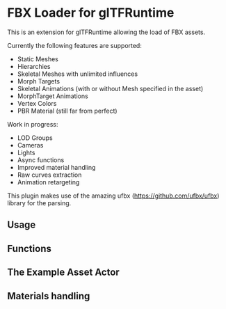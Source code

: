 # FBX Loader for glTFRuntime

This is an extension for glTFRuntime allowing the load of FBX assets.

Currently the following features are supported:

* Static Meshes
* Hierarchies
* Skeletal Meshes with unlimited influences
* Morph Targets
* Skeletal Animations (with or without Mesh specified in the asset)
* MorphTarget Animations
* Vertex Colors
* PBR Material (still far from perfect)

Work in progress:

* LOD Groups
* Cameras
* Lights
* Async functions
* Improved material handling
* Raw curves extraction
* Animation retargeting

This plugin makes use of the amazing ufbx (https://github.com/ufbx/ufbx) library for the parsing.

## Usage

## Functions

## The Example Asset Actor

## Materials handling
